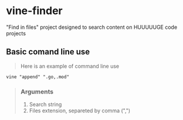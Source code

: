 # vine-finder
"Find in files" project designed to search content on HUUUUUGE code projects

## Basic comand line use

> Here is an example of command line use 

```
vine "append" ".go,.mod"
```
> ### Arguments
> 1. Search string
> 2. Files extension, separeted by comma (",")
